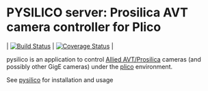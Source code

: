 # PYSILICO server: Prosilica AVT camera controller for Plico

| [![Build Status][travis]][travislink] | [![Coverage Status][coveralls]][coverallslink] | 

pysilico is an application to control [Allied AVT/Prosilica][allied] cameras (and possibly other GigE cameras) under the [plico][plico] environment.

See [pysilico][pysilico] for installation and usage

[plico]: https://github.com/lbusoni/plico
[pysilico]: https://github.com/lbusoni/pysilico
[allied]: https://www.alliedvision.com
[travis]: https://travis-ci.com/lbusoni/pysilico_server.svg?branch=master "go to travis"
[travislink]: https://travis-ci.com/lbusoni/pysilico_server
[coveralls]: https://coveralls.io/repos/github/lbusoni/pysilico_server/badge.svg?branch=master "go to coveralls"
[coverallslink]: https://coveralls.io/github/lbusoni/pysilico_server
